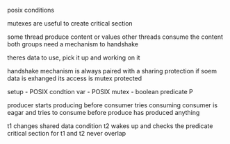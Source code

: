 posix conditions

mutexes are useful to create critical section

some thread produce content or values
other threads consume the content
both groups need a mechanism to handshake

theres data to use, pick it up and working on it

handshake mechanism is always paired with a sharing protection
if soem data is exhanged its access is mutex protected

setup
    - POSIX condtion var 
    - POSIX mutex
    - boolean predicate P


producer starts producing before consumer tries consuming
consumer is eagar and tries to consume before produce has produced anything 

t1 changes shared data condition
t2 wakes up and checks the predicate
critical section for t1 and t2 never overlap
